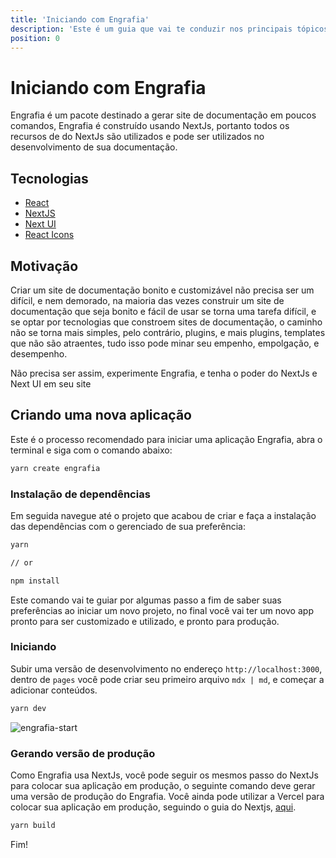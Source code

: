 ```yaml
---
title: 'Iniciando com Engrafia'
description: 'Este é um guia que vai te conduzir nos principais tópicos para iniciar com Engrafia '
position: 0
---
```


# Iniciando com Engrafia

Engrafia é um pacote destinado a gerar site de documentação em poucos comandos, Engrafia é construído usando NextJs, portanto todos os recursos de do NextJs são utilizados e pode ser utilizados no desenvolvimento de sua documentação.

## Tecnologias

- [React](https://reactjs.org/)
- [NextJS](https://nextjs.org/)
- [Next UI](https://nextui.org/)
- [React Icons](https://react-icons.github.io/react-icons/)

## Motivação

Criar um site de documentação bonito e customizável não precisa ser um difícil, e nem demorado, na maioria das vezes construir um site de documentação que seja bonito e fácil de usar se torna uma tarefa difícil, e se optar por tecnologias que constroem sites de documentação, o caminho não se torna mais simples, pelo contrário, plugins, e mais plugins, templates que não são atraentes, tudo isso pode minar seu empenho, empolgação, e desempenho.

Não precisa ser assim, experimente Engrafia, e tenha o poder do NextJs e Next UI em seu site

## Criando uma nova aplicação

Este é o processo recomendado para iniciar uma aplicação Engrafia, abra o terminal e siga com o comando abaixo:

```bash
yarn create engrafia
```

### Instalação de dependências

Em seguida navegue até o projeto que acabou de criar e faça a instalação das dependências com o gerenciado de sua preferência:

```bash
yarn

// or

npm install
```

Este comando vai te guiar por algumas passo a fim de saber suas preferências ao iniciar um novo projeto, no final você vai ter um novo app pronto para ser customizado e utilizado, e pronto para produção.

### Iniciando

Subir uma versão de desenvolvimento no endereço `http://localhost:3000`, dentro de `pages` você pode criar seu primeiro arquivo `mdx | md`, e começar a adicionar conteúdos.

```bash
yarn dev
```

![engrafia-start](/engrafia-start.png)

### Gerando versão de produção

Como Engrafia usa NextJs, você pode seguir os mesmos passo do NextJs para colocar sua aplicação em produção, o seguinte comando deve gerar uma versão de produção do Engrafia. Você ainda pode utilizar a Vercel para colocar sua aplicação em produção, seguindo o guia do Nextjs, [aqui](https://nextjs.org/docs/deployment).

```bash
yarn build
```

Fim!
